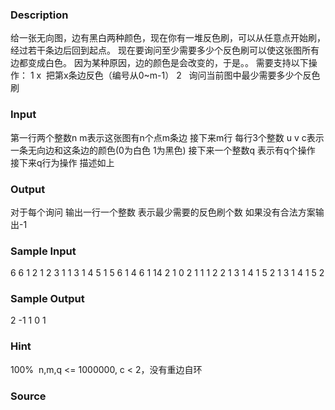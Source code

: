 
### Description
给一张无向图，边有黑白两种颜色，现在你有一堆反色刷，可以从任意点开始刷，经过若干条边后回到起点。
现在要询问至少需要多少个反色刷可以使这张图所有边都变成白色。
因为某种原因，边的颜色是会改变的，于是。。
需要支持以下操作：
1 x  把第x条边反色（编号从0~m-1）
2   询问当前图中最少需要多少个反色刷

### Input
第一行两个整数n m表示这张图有n个点m条边
接下来m行 每行3个整数 u v c表示一条无向边和这条边的颜色(0为白色 1为黑色)
接下来一个整数q 表示有q个操作
接下来q行为操作 描述如上
### Output
对于每个询问 输出一行一个整数
表示最少需要的反色刷个数 如果没有合法方案输出-1
### Sample Input
6 6
1 2 1
2 3 1
1 3 1
4 5 1
5 6 1
4 6 1
14
2
1 0
2
1 1
1 2
2
1 3
1 4
1 5
2
1 3
1 4
1 5
2

### Sample Output
2
-1
1
0
1

### Hint
100%  n,m,q <= 1000000, c < 2，没有重边自环
### Source
